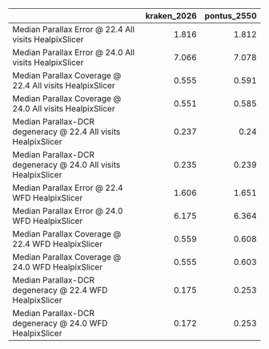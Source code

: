 |                                                                |   kraken_2026 |   pontus_2550 |
|:---------------------------------------------------------------|--------------:|--------------:|
| Median Parallax Error @ 22.4 All visits HealpixSlicer          |         1.816 |         1.812 |
| Median Parallax Error @ 24.0 All visits HealpixSlicer          |         7.066 |         7.078 |
| Median Parallax Coverage @ 22.4 All visits HealpixSlicer       |         0.555 |         0.591 |
| Median Parallax Coverage @ 24.0 All visits HealpixSlicer       |         0.551 |         0.585 |
| Median Parallax-DCR degeneracy @ 22.4 All visits HealpixSlicer |         0.237 |         0.24  |
| Median Parallax-DCR degeneracy @ 24.0 All visits HealpixSlicer |         0.235 |         0.239 |
| Median Parallax Error @ 22.4 WFD HealpixSlicer                 |         1.606 |         1.651 |
| Median Parallax Error @ 24.0 WFD HealpixSlicer                 |         6.175 |         6.364 |
| Median Parallax Coverage @ 22.4 WFD HealpixSlicer              |         0.559 |         0.608 |
| Median Parallax Coverage @ 24.0 WFD HealpixSlicer              |         0.555 |         0.603 |
| Median Parallax-DCR degeneracy @ 22.4 WFD HealpixSlicer        |         0.175 |         0.253 |
| Median Parallax-DCR degeneracy @ 24.0 WFD HealpixSlicer        |         0.172 |         0.253 |
